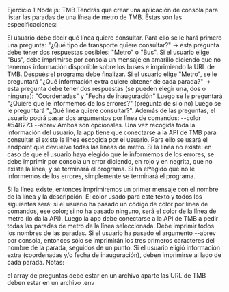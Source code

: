 Ejercicio 1 Node.js: TMB
Tendrás que crear una aplicación de consola para listar las paradas de una línea de metro de TMB. Éstas son las especificaciones:

El usuario debe decir qué línea quiere consultar. Para ello se le hará primero una pregunta: "¿Qué tipo de transporte quiere consultar?" -> esta pregunta debe tener dos respuestas posibles: "Metro" o "Bus".
Si el usuario elige "Bus", debe imprimirse por consola un mensaje en amarillo diciendo que no tenemos información disponible sobre los buses e imprimiendo la URL de TMB. Después el programa debe finalizar.
Si el usuario elige "Metro", se le preguntará "¿Qué información extra quiere obtener de cada parada?" -> esta pregunta debe tener dos respuestas (se pueden elegir una, dos o ninguna): "Coordenadas" y "Fecha de inauguración"
Luego se le preguntará "¿Quiere que le informemos de los errores?" (pregunta de sí o no)
Luego se le preguntará "¿Qué línea quiere consultar?".
Además de las preguntas, el usuario podrá pasar dos argumentos por línea de comandos: --color #548273 --abrev Ambos son opcionales.
Una vez recogida toda la información del usuario, la app tiene que conectarse a la API de TMB para consultar si existe la línea escogida por el usuario. Para ello se usará el endpoint que devuelve todas las líneas de metro.
Si la línea no existe: en caso de que el usuario haya elegido que le informemos de los errores, se debe imprimir por consola un error diciendo, en rojo y en negrita, que no existe la línea, y se terminará el programa. Si ha elºegido que no le informemos de los errores, simplemente se terminará el programa.

Si la línea existe, entonces imprimiremos un primer mensaje con el nombre de la línea y la descripción. El color usado para este texto y todos los siguientes será: si el usuario ha pasado un código de color por línea de comandos, ese color; si no ha pasado ninguno, será el color de la línea de metro (lo da la API).
Luego la app debe conectarse a la API de TMB a pedir todas las paradas de metro de la línea seleccionada.
Debe imprimir todos los nombres de las paradas. Si el usuario ha pasado el argumento --abrev por consola, entonces sólo se imprimirán los tres primeros caracteres del nombre de la parada, seguidos de un punto.
Si el usuario eligió información extra (coordenadas y/o fecha de inauguración), deben imprimirse al lado de cada parada.
Notas:

el array de preguntas debe estar en un archivo aparte
las URL de TMB deben estar en un archivo .env
